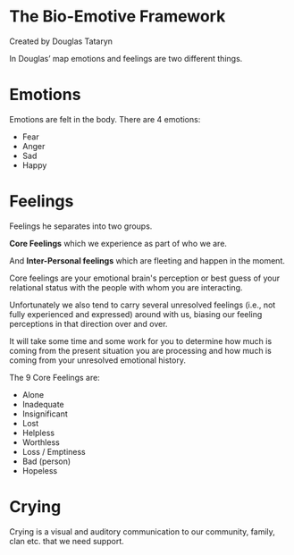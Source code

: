 # The Bio-Emotive Framework
Created by Douglas Tataryn

In Douglas’ map emotions and feelings are two different things.

# Emotions
Emotions are felt in the body.
There are 4 emotions:
+ Fear
+ Anger
+ Sad
+ Happy

# Feelings 
Feelings he separates into two groups.

**Core Feelings** which we experience as part of who we are. 

And **Inter-Personal feelings** which are fleeting and happen in the moment.

Core feelings are your emotional brain's perception or best guess of your relational status with the people with whom you are interacting.

Unfortunately we also tend to carry several unresolved feelings (i.e., not fully experienced and expressed) around with us, biasing our feeling perceptions in that direction over and over.   

It will take some time and some work for you to determine how much is coming from the present situation you are processing and how much is coming from your unresolved emotional history.  

The 9 Core Feelings are:
+ Alone
+ Inadequate
+ Insignificant
+ Lost
+ Helpless
+ Worthless
+ Loss / Emptiness
+ Bad (person)
+ Hopeless

# Crying
Crying is a visual and auditory communication to our community, family, clan etc. that we need support.